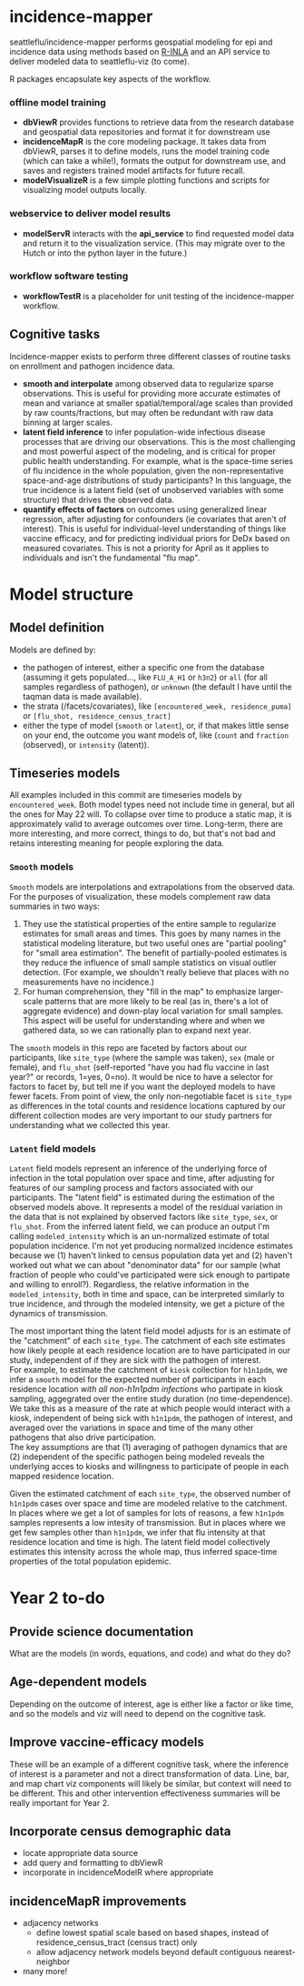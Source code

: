 # incidence-mapper

seattleflu/incidence-mapper performs geospatial modeling for epi and incidence data using methods based on [R-INLA](http://www.r-inla.org/) and an API service to deliver modeled data to seattleflu-viz (to come). 

R packages encapsulate key aspects of the workflow.

### offline model training
- **dbViewR** provides functions to retrieve data from the research database and geospatial data repositories and format it for downstream use
- **incidenceMapR** is the core modeling package.  It takes data from dbViewR, parses it to define models, runs the model training code (which can take a while!), formats the output for downstream use, and saves and registers trained model artifacts for future recall. 
- **modelVisualizeR** is a few simple plotting functions and scripts for visualizing model outputs locally. 

### webservice to deliver model results
- **modelServR** interacts with the **api_service** to find requested model data and return it to the visualization service.  (This may migrate over to the Hutch or into the python layer in the future.)

### workflow software testing
- **workflowTestR** is a placeholder for unit testing of the incidence-mapper workflow. 


## Cognitive tasks 

Incidence-mapper exists to perform three different classes of routine tasks on enrollment and pathogen incidence data.
- **smooth and interpolate** among observed data to regularize sparse observations. This is useful for providing more accurate estimates of mean and variance at smaller spatial/temporal/age scales than provided by raw counts/fractions, but may often be redundant with raw data binning at larger scales.
- **latent field inference** to infer population-wide infectious disease processes that are driving our observations.  This is the most challenging and most powerful aspect of the modeling, and is critical for proper public health understanding.   For example, what is the space-time series of flu incidence in the whole population, given the non-representative space-and-age distributions of study participants?  In this language, the true incidence is a latent field (set of unobserved variables with some structure) that drives the observed data. 
- **quantify effects of factors** on outcomes using generalized linear regression, after adjusting for confounders (ie covariates that aren't of interest).  This is useful for individual-level understanding of things like vaccine efficacy, and for predicting individual priors for DeDx based on measured covariates. This is not a priority for April as it applies to individuals and isn't the fundamental "flu map".


# Model structure

## Model definition
Models are defined by:
- the pathogen of interest, either a specific one from the database (assuming it gets populated..., like `FLU_A_H1` or `h3n2`) or `all` (for all samples regardless of pathogen), or `unknown` (the default I have until the taqman data is made available).
- the strata (/facets/covariates), like `[encountered_week, residence_puma]` or `[flu_shot, residence_census_tract]`
- either the type of model (`smooth` or `latent`), or, if that makes little sense on your end, the outcome you want models of, like (`count` and `fraction` (observed), or `intensity` (latent)).

## Timeseries models
All examples included in this commit are timeseries models by `encountered_week`.  Both model types need not include time in general, but all the ones for May 22 will.  To collapse over time to produce a static map, it is approximately valid to average outcomes over time. Long-term, there are more interesting, and more correct, things to do, but that's not bad and retains interesting meaning for people exploring the data.

### `Smooth` models
`Smooth` models are interpolations and extrapolations from the observed data.  For the purposes of visualization, these models complement raw data summaries in two ways:
1.  They use the statistical properties of the entire sample to regularize estimates for small areas and times. This goes by many names in the statistical modeling literature, but two useful ones are "partial pooling" for  "small area estimation".  The benefit of partially-pooled estimates is they reduce the influence of small sample statistics on visual outlier detection. (For example, we shouldn't really believe that places with no measurements have no incidence.)
2.  For human comprehension, they "fill in the map" to emphasize larger-scale patterns that are more likely to be real (as in, there's a lot of aggregate evidence) and down-play local variation for small samples.  This aspect will be useful for understanding where and when we gathered data, so we can rationally plan to expand next year.

The `smooth` models in this repo are faceted by factors about our participants, like `site_type` (where the sample was taken), `sex` (male or female), and `flu_shot` (self-reported "have you had flu vaccine in last year?" or records, 1=yes, 0=no). It would be nice to have a selector for factors to facet by, but tell me if you want the deployed models to have fewer facets.  From point of view, the only non-negotiable facet is `site_type` as differences in the total counts and residence locations captured by our different collection modes are very important to our study partners for understanding what we collected this year.

### `Latent` field models
`Latent` field models represent an inference of the underlying force of infection in the total population over space and time, after adjusting for features of our sampling process and factors associated with our participants. The "latent field" is estimated during the estimation of the observed models above.  It represents a model of the residual variation in the data that is not explained by observed factors like `site_type`, `sex`, or `flu_shot`.  From the inferred latent field, we can produce an output I'm calling `modeled_intensity` which is an un-normalized estimate of total population incidence.  I'm not yet producing normalized incidence estimates because we (1) haven't linked to census population data yet and (2) haven't worked out what we can about "denominator data" for our sample (what fraction of people who could've participated were sick enough to partipate and willing to enroll?).  Regardless, the relative information in the `modeled_intensity`, both in time and space, can be interpreted similarly to true incidence, and through the modeled intensity, we get a picture of the dynamics of transmission. 

The most important thing the latent field model adjusts for is an estimate of the "catchment" of each `site_type`. The catchment of each site estimates how likely people at each residence location are to have participated in our study, independent of if they are sick with the pathogen of interest.  
For example, to estimate the catchment of `kiosk` collection for `h1n1pdm`, we infer a `smooth` model for the expected number of participants in each residence location  *with all non-h1n1pdm infections* who partipate in kiosk sampling, aggegrated over the entire study duration (no time-dependence).  We take this as a measure of the rate at which people would interact with a kiosk, independent of being sick with `h1n1pdm`, the pathogen of interest, and averaged over the variations in space and time of the many other pathogens that also drive participation.  
The key assumptions are that (1) averaging of pathogen dynamics that are (2) independent of the specific pathogen being modeled reveals the underlying acces to kiosks and willingness to participate of people in each mapped residence location. 

Given the estimated catchment of each `site_type`, the observed number of `h1n1pdm` cases over space and time are modeled relative to the catchment.  In places where we get a lot of samples for lots of reasons, a few `h1n1pdm` samples represents a low intesity of transmission.  But in places where we get few samples other than `h1n1pdm`, we infer that flu intensity at that residence location and time is high.  The latent field model collectively estimates this intensity across the whole map, thus inferred space-time properties of the total population epidemic. 


# Year 2 to-do


## Provide science documentation
What are the models (in words, equations, and code) and what do they do?

## Age-dependent models
Depending on the outcome of interest, age is either like a factor or like time, and so the models and viz will need to depend on the cognitive task.

## Improve vaccine-efficacy models
These will be an example of a different cognitive task, where the inference of interest is a parameter and not a direct transformation of data.  Line, bar, and map chart viz components will likely be similar, but context will need to be different.  This and other intervention effectiveness summaries will be really important for Year 2. 

## Incorporate census demographic data
- locate appropriate data source
- add query and formatting to dbViewR
- incorporate in incidenceModelR where appropriate

## incidenceMapR improvements
- adjacency networks
  - define lowest spatial scale based on based shapes, instead of residence_census_tract (census tract) only
  - allow adjacency network models beyond default contiguous nearest-neighbor
- many more!
